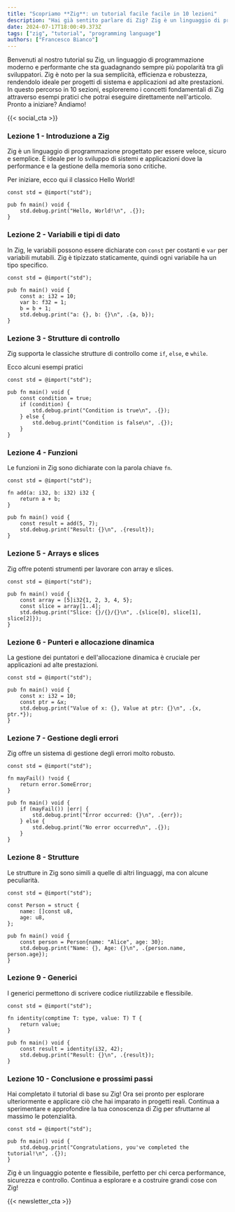 ```yaml
---
title: "Scopriamo **Zig**: un tutorial facile facile in 10 lezioni"
description: "Hai già sentito parlare di Zig? Zig è un linguaggio di programmazione moderno e performante che sta guadagnando sempre più popolarità tra gli sviluppatori."
date: 2024-07-17T18:00:49.373Z
tags: ["zig", "tutorial", "programming language"]
authors: ["Francesco Bianco"]
---
```


Benvenuti al nostro tutorial su Zig, un linguaggio di programmazione moderno e performante che sta guadagnando sempre più popolarità tra gli sviluppatori. Zig è noto per la sua semplicità, efficienza e robustezza, rendendolo ideale per progetti di sistema e applicazioni ad alte prestazioni. In questo percorso in 10 sezioni, esploreremo i concetti fondamentali di Zig attraverso esempi pratici che potrai eseguire direttamente nell'articolo. Pronto a iniziare? Andiamo!

{{< social_cta >}}

### Lezione 1 - Introduzione a Zig

Zig è un linguaggio di programmazione progettato per essere veloce, sicuro e semplice. È ideale per lo sviluppo di sistemi e applicazioni dove la performance e la gestione della memoria sono critiche.

Per iniziare, ecco qui il classico Hello World!

```zig {.is-runnable}
const std = @import("std");

pub fn main() void {
    std.debug.print("Hello, World!\n", .{});
}
```

### Lezione 2 - Variabili e tipi di dato

In Zig, le variabili possono essere dichiarate con `const` per costanti e `var` per variabili mutabili. Zig è tipizzato staticamente, quindi ogni variabile ha un tipo specifico.

```zig {.is-runnable}
const std = @import("std");

pub fn main() void {
    const a: i32 = 10;
    var b: f32 = 1;
    b = b + 1;
    std.debug.print("a: {}, b: {}\n", .{a, b});
}
```

### Lezione 3 - Strutture di controllo

Zig supporta le classiche strutture di controllo come `if`, `else`, e `while`.

Ecco alcuni esempi pratici

```zig {.is-runnable}
const std = @import("std");

pub fn main() void {
    const condition = true;
    if (condition) {
        std.debug.print("Condition is true\n", .{});
    } else {
        std.debug.print("Condition is false\n", .{});
    }
}
```

### Lezione 4 - Funzioni

Le funzioni in Zig sono dichiarate con la parola chiave `fn`.

```zig {.is-runnable}
const std = @import("std");

fn add(a: i32, b: i32) i32 {
    return a + b;
}

pub fn main() void {
    const result = add(5, 7);
    std.debug.print("Result: {}\n", .{result});
}
```

### Lezione 5 - Arrays e slices

Zig offre potenti strumenti per lavorare con array e slices.

```zig {.is-runnable}
const std = @import("std");

pub fn main() void {
    const array = [5]i32{1, 2, 3, 4, 5};
    const slice = array[1..4];
    std.debug.print("Slice: {}/{}/{}\n", .{slice[0], slice[1], slice[2]});
}
```

### Lezione 6 - Punteri e allocazione dinamica

La gestione dei puntatori e dell'allocazione dinamica è cruciale per applicazioni ad alte prestazioni.

```zig {.is-runnable}
const std = @import("std");

pub fn main() void {
    const x: i32 = 10;
    const ptr = &x;
    std.debug.print("Value of x: {}, Value at ptr: {}\n", .{x, ptr.*});
}
```

### Lezione 7 - Gestione degli errori

Zig offre un sistema di gestione degli errori molto robusto.

```zig {.is-runnable}
const std = @import("std");

fn mayFail() !void {
    return error.SomeError;
}

pub fn main() void {
    if (mayFail()) |err| {
        std.debug.print("Error occurred: {}\n", .{err});
    } else {
        std.debug.print("No error occurred\n", .{});
    }
}
```

### Lezione 8 - Strutture

Le strutture in Zig sono simili a quelle di altri linguaggi, ma con alcune peculiarità.

```zig {.is-runnable}
const std = @import("std");

const Person = struct {
    name: []const u8,
    age: u8,
};

pub fn main() void {
    const person = Person{name: "Alice", age: 30};
    std.debug.print("Name: {}, Age: {}\n", .{person.name, person.age});
}
```

### Lezione 9 - Generici

I generici permettono di scrivere codice riutilizzabile e flessibile.

```zig {.is-runnable}
const std = @import("std");

fn identity(comptime T: type, value: T) T {
    return value;
}

pub fn main() void {
    const result = identity(i32, 42);
    std.debug.print("Result: {}\n", .{result});
}
```

### Lezione 10 - Conclusione e prossimi passi

Hai completato il tutorial di base su Zig! Ora sei pronto per esplorare ulteriormente e applicare ciò che hai imparato in progetti reali. Continua a sperimentare e approfondire la tua conoscenza di Zig per sfruttarne al massimo le potenzialità.

```zig {.is-runnable}
const std = @import("std");

pub fn main() void {
    std.debug.print("Congratulations, you've completed the tutorial!\n", .{});
}
```

Zig è un linguaggio potente e flessibile, perfetto per chi cerca performance, sicurezza e controllo. Continua a esplorare e a costruire grandi cose con Zig!

{{< newsletter_cta >}}
